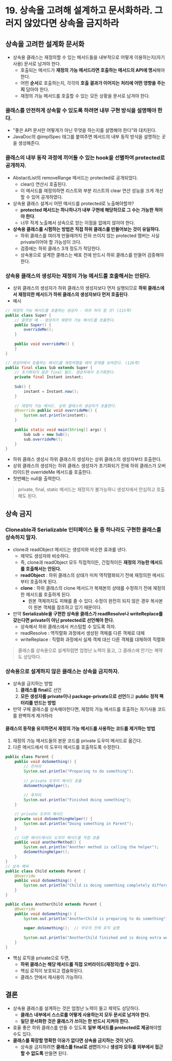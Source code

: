 # 19. 상속을 고려해 설계하고 문서화하라. 그러지 않았다면 상속을 금지하라
## 상속을 고려한 설계화 문서화
- 상속용 클래스는 재정의할 수 있는 메서드들을 내부적으로 어떻게 이용하는지(자기사용) 문서로 남겨야 한다.
    - 호출되는 메서드가 **재정의 가능 메서드라면 호출하는 메서드의 API에 명시**해야 한다.
    - 어떤 **순서**로 호출하는지, 각각의 **호출 결과가 이어지는 처리에 어떤 영향을 주는지** 담아야 한다.
    - 재정의 가능 메서드를 호출할 수 있는 모든 상황을 문서로 남겨야 한다.

### 클래스를 안전하게 상속할 수 있도록 하려면 내부 구현 방식을 설명해야 한다.
- "좋은 API 문서란 어떻게가 아닌 무엇을 하는지를 설명해야 한다"와 대치된다.
- JavaDoc의 @implSpec 태그를 붙여주면 메서드의 내부 동작 방식을 설명하는 곳을 생성해준다.
### 클래스의 내부 동작 과정에 끼어들 수 있는 hook을 선별하여 protected로 공개하자.
- AbstactList의 removeRange 메서드는 protected로 공개되었다.
    - clear() 연산시 호출된다.
    - 이 메서드를 재정의하면 리스트와 부분 리스트의 clear 연산 성능을 크게 개선할 수 있어 공개하였다.
- 상속용 클래스 설계시 어떤 메서드를 protected로 노출해야할까?
    - **protected 메서드는 하나하나가 내부 구현에 해당하므로 그 수는 가능한 적어야 한다**.
    - 너무 적게 노출해서 상속으로 얻는 이점을 없애지 않아야 한다.
- **상속용 클래스를 시험하는 방법은 직접 하위 클래스를 만들어보는 것이 유일하다.**
    - 하위 클래스를 여러개 만들때까지 전혀 쓰이지 않는 protected 멤버는 사실 private이어야 할 가능성이 크다.
    - 검증에는 하위 클래스 3개 정도가 적당한다.
    - 상속용으로 설계한 클래스는 배포 전에 반드시 하위 클래스를 만들어 검증해야 한다.

### 상속용 클래스의 생성자는 재정의 가능 메서드를 호출해서는 안된다.
- 상위 클래스의 생성자가 하위 클래스의 생성자보다 먼저 실행되므로 **하위 클래스에서 재정의한 메서드가 하위 클래스의 생성자보다 먼저 호출된다**.
- 예시
```java
// 재정의 가능 메서드를 호출하는 생성자 - 따라 하지 말 것! (115쪽)  
public class Super {  
    // 잘못된 예 - 생성자가 재정의 가능 메서드를 호출한다.  
    public Super() {  
        overrideMe(); 
    }  
  
    public void overrideMe() {  
    }  
}
```

```java
// 생성자에서 호출하는 메서드를 재정의했을 때의 문제를 보여준다. (126쪽)  
public final class Sub extends Super {  
    // 초기화되지 않은 final 필드. 생성자에서 초기화한다.  
    private final Instant instant;  
  
    Sub() {  
        instant = Instant.now();  
    }  
  
    // 재정의 가능 메서드. 상위 클래스의 생성자가 호출한다.  
    @Override public void overrideMe() {  
        System.out.println(instant);  
    }  
  
    public static void main(String[] args) {  
        Sub sub = new Sub();  
        sub.overrideMe();  
    }  
}
```
- 하위 클래스 생성시 하위 클래스의 생성자는 상위 클래스의 생성자부터 호출한다.
- 상위 클래스의 생성자는 하위 클래스 생성자가 초기화되기 전에 하위 클래스가 오버라이드한 overrideMe 메서드를 호출한다.
- 첫번째는 null을 출력한다.
> private, final, static 메서드는 재정의가 불가능하니 생성자에서 안심하고 호출해도 된다.

## 상속 금지
### Cloneable과 Serializable 인터페이스 둘 중 하나라도 구현한 클래스를 상속하지 말자.
- clone과 readObject 메서드는 생성자와 비슷한 효과를 낸다.
    - 제약도 생성자와 비슷하다.
    - 즉, clone과 readObject 모두 직접적이든, 간접적이든 **재정의 가능한 메서드를 호출해서는 안된다.**
    - **readObject** : 하위 클래스의 상태가 미처 역직렬화되기 전에 재정의한 메서드부터 호출하게 된다.
    - **clone** : 하위 클래스의 clone 메서드가 복제본의 상태를 수정하기 전에 재정의한 메서드를 호출하게 된다.
        - 원본 객체까지도 피해를 줄 수 있다. 수정이 완전히 되지 않은 경우 복사본이 원본 객체를 참조하고 있기 때문이다.
- 만약 **Serializable을 구현한 상속용 클래스가 readResolve나 writeReplace를 갖는다면 private이 아닌 protected로 선언해야 한다.**
    - 상속해서 하위 클래스에서 커스텀할 수 있도록 하자.
    - readResolve : 역직렬화 과정에서 생성된 객체를 다른 객체로 대체
    - writeReplace : 직렬화 과정에서 실제 객체 대신 다른 객체를 대체하여 직렬화

> 클래스를 상속용으로 설계하렴면 엄청난 노력이 들고, 그 클래스에 안기는 제약도 상당하다.

### 상속용으로 설계하지 않은 클래스는 상속을 금지하자.
- 상속을 금지하는 방법
    1. **클래스를 final**로 선언
    2. **모든 생성자를 private이나 package-private으로 선언**하고 **public 정적 팩터리를 만드는 방법**
- 만약 구체 클래스를 상속해야한다면, 재정의 가능 메서드를 호출하는 자기사용 코드를 완벽하게 제거하라

#### 클래스의 동작을 유지하면서 재정의 가능 메서드를 사용하는 코드를 제거하는 방법
1. 재정의 가능 메서드들의 본문 코드를 private 도우미 메서드로 옮긴다.
2. 다른 메서드에서 이 도우미 메서드를 호출하도록 수정한다.
```java
public class Parent {
    public void doSomething() {
        // 전처리
        System.out.println("Preparing to do something");
        
        // private 도우미 메서드 호출
        doSomethingHelper();
        
        // 후처리
        System.out.println("Finished doing something");
    }

    // private 도우미 메서드
    private void doSomethingHelper() {
        System.out.println("Doing something in Parent");
    }

    // 다른 메서드에서도 도우미 메서드를 직접 호출
    public void anotherMethod() {
        System.out.println("Another method is calling the helper");
        doSomethingHelper();
    }
}
// 상속 예씨
public class Child extends Parent {
    @Override
    public void doSomething() {
        System.out.println("Child is doing something completely different");
    }
}

public class AnotherChild extends Parent {
    @Override
    public void doSomething() {
        System.out.println("AnotherChild is preparing to do something");
        
        super.doSomething();  // 부모의 전체 로직 실행
        
        System.out.println("AnotherChild finished and is doing extra work");
    }
}
```
- 핵심 로직을 private으로 두면,
    - **하위 클래스는 해당 메서드를 직접 오버라이드(재정의)할 수 없다.**
    - 핵심 로직이 보호되고 캡슐화된다.
    - 클래스 안에서 재사용이 가능하다.

## 결론
- 상속용 클래스를 설계하는 것은 엄청난 노력이 들고 제약도 상당하다.
    - **클래스 내부에서 스스로를 어떻게 사용하는지 모두 문서로 남겨야 한다.**
    - **일단 문서화한 것은 클래스가 쓰이는 한 반드시 지켜야 한다.**
- 효율 좋은 하위 클래스를 만들 수 있도록 **일부 메서드를 protected로 제공**해야할 수도 있다.
- **클래스를 확장할 명확한 이유가 없다면 상속을 금지하는 것이 낫다.**
    - 상속을 금지하려면 **클래스를 final로 선언**하거나 **생성자 모두를 외부에서 접근할 수 없도록** 만들면 된다.
